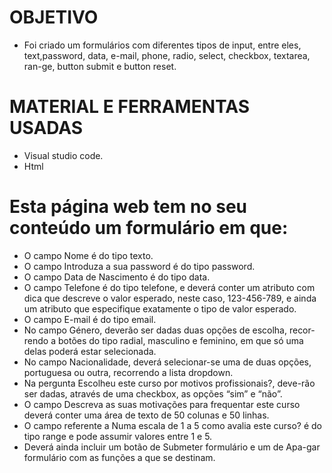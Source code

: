 # OBJETIVO

* Foi criado um formulários com diferentes tipos de input, entre eles, text,password, data, e-mail, phone, radio, select, checkbox, textarea, ran-ge, button submit e button reset.

# MATERIAL E FERRAMENTAS USADAS
*  Visual studio code.
*  Html

# Esta página web tem no seu conteúdo um formulário em que:

* O campo Nome é do tipo texto.
* O campo Introduza a sua password é do tipo password.
* O campo Data de Nascimento é do tipo data.
* O campo Telefone é do tipo telefone, e deverá conter um atributo com dica que descreve o valor esperado, neste caso, 123-456-789, e ainda um atributo que especifique exatamente o tipo de valor esperado.
* O campo E-mail é do tipo email.
* No campo Género, deverão ser dadas duas opções de escolha, recor-rendo a botões do tipo radial, masculino e feminino, em que só uma delas poderá estar selecionada.
* No campo Nacionalidade, deverá selecionar-se uma de duas opções, portuguesa ou outra, recorrendo a lista dropdown.
* Na pergunta Escolheu este curso por motivos profissionais?, deve-rão ser dadas, através de uma checkbox, as opções “sim” e “não”.
* O campo Descreva as suas motivações para frequentar este curso deverá conter uma área de texto de 50 colunas e 50 linhas.
* O campo referente a Numa escala de 1 a 5 como avalia este curso? é do tipo range e pode assumir valores entre 1 e 5.
* Deverá ainda incluir um botão de Submeter formulário e um de Apa-gar formulário com as funções a que se destinam.

